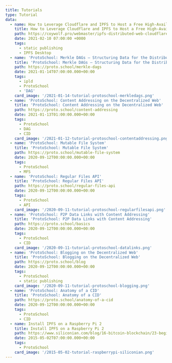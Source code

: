 ```yaml
---
title: Tutorials
type: Tutorial
data:
  - name: How to Leverage Cloudflare and IPFS to Host a Free High-Availability Site
    title: How to Leverage Cloudflare and IPFS to Host a Free High-Availability Site
    path: https://coywolf.pro/webmaster/ipfs-distributed-web-cloudflare-host-site/
    date: 2021-02-10 07:00:00 +0000
    tags:
      - static publishing
      - IPFS Desktop
  - name: 'ProtoSchool: Merkle DAGs — Structuring Data for the Distributed Web'
    title: 'ProtoSchool: Merkle DAGs — Structuring Data for the Distributed Web'
    path: https://proto.school/merkle-dags
    date: 2021-01-14T07:00:00.000+00:00
    tags:
      - ipld
      - ProtoSchool
      - 'DAG'
    card_image: '/2021-01-14-tutorial-protoschool-merkledags.png'
  - name: 'ProtoSchool: Content Addressing on the Decentralized Web'
    title: 'ProtoSchool: Content Addressing on the Decentralized Web'
    path: https://proto.school/content-addressing
    date: 2021-01-13T01:00:00.000+00:00
    tags:
      - ProtoSchool
      - DAG
      - CID
    card_image: '/2021-01-12-tutorial-protoschool-contentaddressing.png'
  - name: 'ProtoSchool: Mutable File System'
    title: 'ProtoSchool: Mutable File System'
    path: https://proto.school/mutable-file-system
    date: 2020-09-12T00:00:00.000+00:00
    tags:
      - ProtoSchool
      - MFS
  - name: 'ProtoSchool: Regular Files API'
    title: 'ProtoSchool: Regular Files API'
    path: https://proto.school/regular-files-api
    date: 2020-09-12T00:00:00.000+00:00
    tags:
      - ProtoSchool
      - API
    card_image: '/2020-09-11-tutorial-protoschool-regularfilesapi.png'
  - name: 'ProtoSchool: P2P Data Links with Content Addressing'
    title: 'ProtoSchool: P2P Data Links with Content Addressing'
    path: https://proto.school/basics
    date: 2020-09-12T00:00:00.000+00:00
    tags:
      - ProtoSchool
      - CID
    card_image: '/2020-09-11-tutorial-protoschool-datalinks.png'
  - name: 'ProtoSchool: Blogging on the Decentralized Web'
    title: 'ProtoSchool: Blogging on the Decentralized Web'
    path: https://proto.school/blog
    date: 2020-09-12T00:00:00.000+00:00
    tags:
      - ProtoSchool
      - static publishing
    card_image: '/2020-09-11-tutorial-protoschool-blogging.png'
  - name: 'ProtoSchool: Anatomy of a CID'
    title: 'ProtoSchool: Anatomy of a CID'
    path: https://proto.school/anatomy-of-a-cid
    date: 2020-09-12T00:00:00.000+00:00
    tags:
      - ProtoSchool
      - CID
  - name: Install IPFS on a Raspberry Pi 2
    title: Install IPFS on a Raspberry Pi 2
    path: https://www.siliconian.com/blog/16-bitcoin-blockchain/23-beginner-s-guide-to-installing-ipfs-on-a-raspberry-pi-2
    date: 2015-05-02T07:00:00.000+00:00
    tags:
      - ProtoSchool
    card_image: '/2015-05-02-tutorial-raspberrypi-siliconian.png'
---
```

